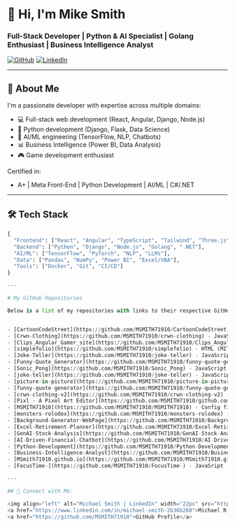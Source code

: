 # 👋 Hi, I'm Mike Smith

### **Full-Stack Developer | Python & AI Specialist | Golang Enthusiast | Business Intelligence Analyst**

[![GitHub](https://img.shields.io/badge/GitHub-MSITH71910-181717?style=for-the-badge&logo=github)](https://github.com/MSMITH71910)
[![LinkedIn](https://img.shields.io/badge/LinkedIn-Michael_Smith-blue?style=for-the-badge&logo=linkedin)](https://www.linkedin.com/in/michael-smith-2b38b260)

---

## 🚀 About Me

I'm a passionate developer with expertise across multiple domains:
- 💻 Full-stack web development (React, Angular, Django, Node.js)
- 🐍 Python development (Django, Flask, Data Science)
- 🤖 AI/ML engineering (TensorFlow, NLP, Chatbots)
- 📊 Business Intelligence (Power BI, Data Analysis)
- 🎮 Game development enthusiast

Certified in:
- A+ | Meta Front-End | Python Development | AI/ML | C#/.NET

---

## 🛠️ Tech Stack

```python
{
  "Frontend": ["React", "Angular", "TypeScript", "Tailwind", "Three.js"],
  "Backend": ["Python", "Django", "Node.js", "Golang", ".NET"],
  "AI/ML": ["TensorFlow", "PyTorch", "NLP", "LLMs"],
  "Data": ["Pandas", "NumPy", "Power BI", "Excel/VBA"],
  "Tools": ["Docker", "Git", "CI/CD"]
}

---

# My GitHub Repositories

Below is a list of my repositories with links to their respective GitHub pages:


- [CartoonCodeStreet](https://github.com/MSMITH71910/CartoonCodeStreet) - TypeScript 98.1% Three.js 1.7% other 0.2% (updated 2 days ago)
- [Crwn-Clothing](https://github.com/MSMITH71910/crwn-clothing) - JavaScript 87.2% SCSS 8.3% HTML 4.5% (Updated 2 days ago)
- [Clips_Angular_Gamer_site](https://github.com/MSMITH71910/Clips_Angular_Gamer_site) - TypeScript 63.7% HTML 26.3% CSS 7.6% JavaScript 2.4% (Updated 10 hours ago)
- [simplefolio](https://github.com/MSMITH71910/simplefolio) - HTML (MIT License) (Updated 2 weeks ago)
- [Joke-Teller](https://github.com/MSMITH71910/joke-teller) - JavaScript55.3% CSS 27.7% HTML 17.0% (Updated 4 months ago)
- [Funny-Quote_Generator](https://github.com/MSMITH71910/funny-quote-generator) - JavaScript 58.6% CSS 21.7% HTML 19.7%
- [Sonic_Pong](https://github.com/MSMITH71910/Sonic_Pong) - JavaScript (Updated last week)
- [joke-teller](https://github.com/MSMITH71910/joke-teller) - JavaScript (Updated last week)
- [picture-in-picture](https://github.com/MSMITH71910/picture-in-picture) - CSS (Updated last week)
- [funny-quote-generator](https://github.com/MSMITH71910/funny-quote-generator) - JavaScript (Updated last week)
- [crwn-clothing-v2](https://github.com/MSMITH71910/crwn-clothing-v2) - JavaScript (Updated last week)
- [Pixl - A Pixel Art Editor](https://github.com/MSMITH71910/github.com-MSMITH71910-pixl) - Go (Updated 3 minutes ago)
- [MSMITH71910](https://github.com/MSMITH71910/MSMITH71910) - Config files for my GitHub profile (Updated 2 weeks ago)
- [monsters-rolodex](https://github.com/MSMITH71910/monsters-rolodex) - JavaScript (Updated 2 weeks ago)
- [Background-Generator-WebPage](https://github.com/MSMITH71910/Background-Generator-WebPage) - CSS (MIT License) (Updated 3 weeks ago)
- [Excel-Retirement-Planner](https://github.com/MSMITH71910/Excel-Retirement-Planner) - Excel (Updated on Dec 29, 2024)
- [GenAI-Stock-Analysis](https://github.com/MSMITH71910/GenAI-Stock-Analysis) - Jupyter Notebook (Updated on Dec 22, 2024)
- [AI-Driven-Financial-Chatbot](https://github.com/MSMITH71910/AI-Driven-Financial-Chatbot) - Python (Updated on Dec 22, 2024)
- [Python-Development](https://github.com/MSMITH71910/Python-Development) - Python (Updated on Dec 15, 2024)
- [Business-Intelligence-Analyst](https://github.com/MSMITH71910/Business-Intelligence-Analyst) - Jupyter Notebook (Updated on Dec 2, 2024)
- [MSmith71910.github.io](https://github.com/MSMITH71910/MSmith71910.github.io) - HTML (Updated on Jul 3, 2024)
- [FocusTime-](https://github.com/MSMITH71910/FocusTime-) - JavaSript

---

## 🤳 Connect with Me:

<img align="left" alt="Michael Smith | LinkedIn" width="22px" src="https://cdn.jsdelivr.net/npm/simple-icons@v3/icons/linkedin.svg" />
<a href="https://www.linkedin.com/in/michael-smith-2b38b260">Michael R. Smith LinkedIn Profile</a> | 
<a href="https://github.com/MSMITH71910">GitHub Profile</a>
